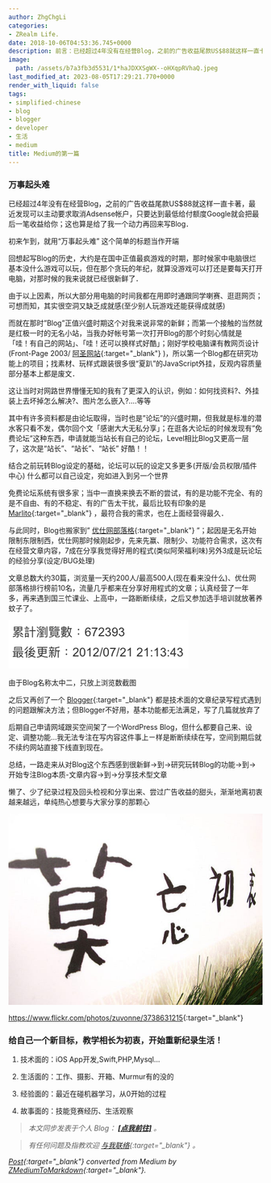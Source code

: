 ```yaml
---
author: ZhgChgLi
categories:
- ZRealm Life.
date: 2018-10-06T04:53:36.745+0000
description: 前言：已经超过4年没有在经营Blog，之前的广告收益尾款US$88就这样一直卡著，最近发现可以主动要求取消Adsense帐户，只要达到最低给付额度Google就会把最后一笔收益给你；这也算是给了我一个动力再回来写Blog．
image:
  path: /assets/b7a3fb3d5531/1*haJDXXSgWX--oHXqpRVhaQ.jpeg
last_modified_at: 2023-08-05T17:29:21.770+0000
render_with_liquid: false
tags:
- simplified-chinese
- blog
- blogger
- developer
- 生活
- medium
title: Medium的第一篇
---
```


### 万事起头难



已经超过4年没有在经营Blog，之前的广告收益尾款US$88就这样一直卡著，最近发现可以主动要求取消Adsense帐户，只要达到最低给付额度Google就会把最后一笔收益给你；这也算是给了我一个动力再回来写Blog．



初来乍到，就用“万事起头难” 这个简单的标题当作开端



回想起写Blog的历史，大约是在国中正值最疯游戏的时期，那时候家中电脑很烂基本没什么游戏可以玩，但在那个贪玩的年纪，就算没游戏可以打还是要每天打开电脑，对那时候的我来说就已经很新鲜了．



由于以上因素，所以大部分用电脑的时间我都在用即时通跟同学喇赛、逛逛网页；可想而知，其实很空洞又缺乏成就感(至少别人玩游戏还能获得成就感)



而就在那时”Blog”正值兴盛时期这个对我来说非常的新鲜；而第一个接触的当然就是红极一时的无名小站，当我办好帐号第一次打开Blog的那个时刻心情就是「哇！有自己的网站」、「哇！还可以换样式好酷」；刚好学校电脑课有教网页设计(Front-Page 2003/ [阿圣网站](http://sheng.phy.nknu.edu.tw/){:target="_blank"} )，所以第一个Blog都在研究功能上的项目；找素材、玩样式跟装很多很“夏趴”的JavaScript外挂，反观内容质量部分基本上都是废文．



这让当时对网路世界懵懂无知的我有了更深入的认识，例如：如何找资料?、外挂装上去坏掉怎么解决?、图片怎么嵌入?….等等



其中有许多资料都是由论坛取得，当时也是”论坛”的兴盛时期，但我就是标准的潜水客只看不发，偶尔回个文「感谢大大无私分享」；在逛各大论坛的时候发现有”免费论坛”这种东西，申请就能当站长有自己的论坛，Level相比Blog又更高一层了，这次是“站长”、“站长”、“站长” 好酷！！



结合之前玩转Blog设定的基础，论坛可以玩的设定又多更多(开版/会员权限/插件中心) 什么都可以自己设定，宛如进入到另一个世界



免费论坛系统有很多家；当中一直换来换去不断的尝试，有的是功能不完全、有的是不自由、有的不稳定、有的广告太干扰，最后比较有印象的是 [Marlito](https://free.com.tw/free-discuz-forum-marlito/){:target="_blank"} ，最符合我的需求，也在上面经营得最久．



与此同时，Blog也搬家到” [优仕网部落格](http://blog.youthwant.com.tw){:target="_blank"} ”；起因是无名开始限制东限制西，优仕网那时候刚起步，先来先赢、限制少、功能符合需求，这次有在经营文章内容，7成在分享我觉得好用的程式(类似阿荣福利味)另外3成是玩论坛的经验分享(设定/BUG处理)



文章总数大约30篇，浏览量一天约200人/最高500人(现在看来没什么)、优仕网部落格排行榜前10名，流量几乎都来在分享好用程式的文章；认真经营了一年多，再来遇到国三忙课业、上高中，一路断断续续，之后又参加选手培训就放著养蚊子了。



![由于Blog名称太中二，只放上浏览数截图](/assets/b7a3fb3d5531/1*4f2u_8dJ_OOeDcKt_Msayg.png)



由于Blog名称太中二，只放上浏览数截图



之后又再创了一个 [Blogger](https://www.blogger.com/about/?r=1-null_user){:target="_blank"} 都是技术面的文章纪录写程式遇到的问题跟解决方法；但Blogger不好用，基本功能都无法满足，写了几篇就放弃了



后期自己申请网域跟买空间架了一个WordPress Blog，但什么都要自己来、设定、调整功能…我无法专注在写内容这件事上ㄧ样是断断续续在写，空间到期后就不续约网站直接下线直到现在。



总结，一路走来从对Blog这个东西感到很新鲜-&gt;到-&gt;研究玩转Blog的功能-&gt;到-&gt;开始专注Blog本质-文章内容-&gt;到-&gt;分享技术型文章



懒了、少了纪录过程及回头检视和分享出来、尝过广告收益的甜头，渐渐地离初衷越来越远，单纯热心想要与大家分享的那颗心



![<https://www.flickr.com/photos/zuvonne/3738631215>{:target="_blank"}](/assets/b7a3fb3d5531/1*haJDXXSgWX--oHXqpRVhaQ.jpeg)



<https://www.flickr.com/photos/zuvonne/3738631215>{:target="_blank"}



### 给自己一个新目标，教学相长为初衷，开始重新纪录生活！



1. 技术面的：iOS App开发,Swift,PHP,Mysql…


2. 生活面的：工作、摄影、开箱、Murmur有的没的


3. 经验面的：最近在碰机器学习，从0开始的过程


4. 故事面的：技能竞赛经历、生活观察



> *本文同步发表于个人 Blog： [**[点我前往]**](../b7a3fb3d5531/) 。*



> *有任何问题及指教欢迎 [与我联络](https://www.zhgchg.li/contact){:target="_blank"} 。*



*[Post](https://medium.com/zrealm-life/medium%E7%9A%84%E7%AC%AC%E4%B8%80%E7%AF%87-b7a3fb3d5531){:target="_blank"} converted from Medium by [ZMediumToMarkdown](https://github.com/ZhgChgLi/ZMediumToMarkdown){:target="_blank"}.*